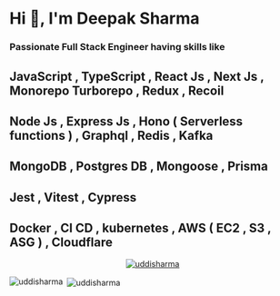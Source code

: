 

<h1 align="left">Hi 👋, I'm Deepak Sharma</h1>
<h3 align="left">Passionate Full Stack Engineer having skills like </h3> 
<h2> JavaScript , TypeScript , React Js , Next Js , Monorepo Turborepo , Redux , Recoil </h2>
<h2> Node Js , Express Js , Hono ( Serverless functions ) , Graphql , Redis , Kafka </h2> 
<h2> MongoDB , Postgres DB , Mongoose , Prisma </h2> 
<h2> Jest , Vitest , Cypress </h2>
<h2> Docker , CI CD , kubernetes , AWS ( EC2 , S3 , ASG ) , Cloudflare </h2>

<!-- <p< align="left"> <img src="https://komarev.com/ghpvc/?username=uddisharma&label=Profile%20views&color=0e75b6&style=flat" alt="uddisharma" /> </p> -->

<p align="center"> <a href="https://github.com/ryo-ma/github-profile-trophy"><img src="https://github-profile-trophy.vercel.app/?username=uddisharma" alt="uddisharma" /></a> </p>





<p><img align="left" src="https://github-readme-stats.vercel.app/api/top-langs?username=uddisharma&show_icons=true&locale=en&layout=compact" alt="uddisharma" /></p>

<p>&nbsp;<img align="center" src="https://github-readme-stats.vercel.app/api?username=uddisharma&show_icons=true&locale=en" alt="uddisharma" /></p>


